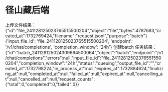 # 径山藏后端

上传文件结果： {"id":"file_241128125023765515500204","object":"file","bytes":4787683,"created_at":1732769424,"filename":"request.jsonl","purpose":"batch"}
{'input_file_id': 'file_241128125023765515500204', 'endpoint': '/v1/chat/completions', 'completion_window': '24h'}
创建batch 任务结果： {"id":"batch_241128125024309664500064","object":"batch","endpoint":"/v1/chat/completions","errors":null,"input_file_id":"file_241128125023765515500204","completion_window":"24h","status":"queuing","output_file_id":"","created_at":1732798224,"in_process_at":null,"expires_at":1732884624,"finalizing_at":null,"completed_at":null,"failed_at":null,"expired_at":null,"cancelling_at":null,"cancelled_at":null,"request_counts":{"total":0,"completed":0,"failed":0}}